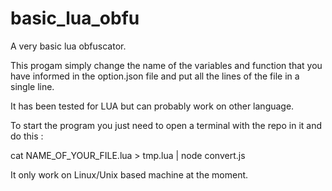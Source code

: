 # basic_lua_obfu
A very basic lua obfuscator.

This progam simply change the name of the variables and function that you have informed in the option.json file and put all the lines of the file in a single line.

It has been tested for LUA but can probably work on other language.

To start the program you just need to open a terminal with the repo in it and do this : 

cat NAME_OF_YOUR_FILE.lua > tmp.lua | node convert.js

It only work on Linux/Unix based machine at the moment.
